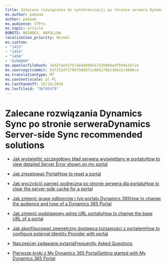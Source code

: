 ```yaml
---
title: Zalecane rozwiązania do synchronizacji po stronie serwera Dynamics
ms.author: pebaum
author: pebaum
ms.audience: ITPro
ms.topic: article
ROBOTS: NOINDEX, NOFOLLOW
localization_priority: Normal
ms.custom:
- "1453"
- "1454"
- "1456"
- "6200009"
ms.openlocfilehash: 1bd2fae31757ab4d890e1732b004edf594e3e724
ms.sourcegitcommit: 037331d71f06750d972c0b6278b23bb15c4806ca
ms.translationtype: MT
ms.contentlocale: pl-PL
ms.lasthandoff: 10/18/2019
ms.locfileid: "36745479"
---
```

# <a name="dynamics-server-side-sync-recommended-solutions"></a><span data-ttu-id="6c5ae-102">Zalecane rozwiązania Dynamics Sync po stronie serwera</span><span class="sxs-lookup"><span data-stu-id="6c5ae-102">Dynamics Server-side Sync recommended solutions</span></span>

* [<span data-ttu-id="6c5ae-103">Jak wyświetlić szczegółowy błąd serwera wyświetlany w portalu</span><span class="sxs-lookup"><span data-stu-id="6c5ae-103">How to view detailed Server Error shown on my portal</span></span>](https://docs.microsoft.com/dynamics365/customer-engagement/portals/view-portal-error-log)

* [<span data-ttu-id="6c5ae-104">Jak zresetować Portal</span><span class="sxs-lookup"><span data-stu-id="6c5ae-104">How to reset a portal</span></span>](https://docs.microsoft.com/dynamics365/customer-engagement/portals/reset-portal)

* [<span data-ttu-id="6c5ae-105">Jak wyczyścić pamięć podręczną po stronie serwera dla portalu</span><span class="sxs-lookup"><span data-stu-id="6c5ae-105">How to clear the server-side cache for a portal</span></span>](https://docs.microsoft.com/dynamics365/customer-engagement/portals/clear-server-side-cache)

* [<span data-ttu-id="6c5ae-106">Jak zmienić grupę odbiorców i typ portalu Dynamics 365</span><span class="sxs-lookup"><span data-stu-id="6c5ae-106">How to change the audience and type of a Dynamics 365 Portal</span></span>](https://support.microsoft.com//help/4091253/how-to-change-the-audience-and-type-of-a-dynamics-365-portal)

* [<span data-ttu-id="6c5ae-107">Jak zmienić podstawowy adres URL portalu</span><span class="sxs-lookup"><span data-stu-id="6c5ae-107">How to change the base URL of a portal</span></span>](https://docs.microsoft.com/dynamics365/customer-engagement/portals/change-base-url)

* [<span data-ttu-id="6c5ae-108">Jak skonfigurować zewnętrzny dostawca tożsamości z portalem</span><span class="sxs-lookup"><span data-stu-id="6c5ae-108">How to configure external Identity Provider with portal</span></span>](https://docs.microsoft.com/dynamics365/customer-engagement/portals/configure-portal-authentication)

* [<span data-ttu-id="6c5ae-109">Najczęściej zadawane pytania</span><span class="sxs-lookup"><span data-stu-id="6c5ae-109">Frequently Asked Questions</span></span>](https://support.microsoft.com/help/4456128/portal-capabilities-for-dynamics-365-faq)

* [<span data-ttu-id="6c5ae-110">Pierwsze kroki z My Dynamics 365 Portal</span><span class="sxs-lookup"><span data-stu-id="6c5ae-110">Getting started with My Dynamics 365 Portal</span></span>](https://docs.microsoft.com/dynamics365/customer-engagement/portals/manage-sharepoint-documents#step-2-set-up-sharepoint-integration-from-portal-admin-center)
